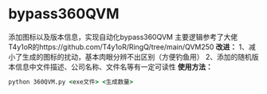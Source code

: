 # bypass360QVM

添加图标以及版本信息，实现自动化bypass360QVM
主要逻辑参考了大佬T4y1oR的https://github.com/T4y1oR/RingQ/tree/main/QVM250
**改进：**
1、减小了生成的图标的扰动，基本肉眼分辨不出区别（方便钓鱼用）
2、添加的随机版本信息中文件描述、公司名称、文件名等有一定可读性
**使用方法：**

```bat
python 360QVM.py <exe文件> <生成数量>
```

